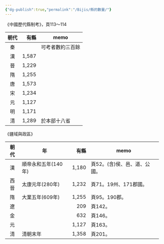 ```yaml
---
{"dg-publish":true,"permalink":"/Bijis/縣的數量/"}
---
```



《中國歷代縣制考》，頁113～114

| 朝代 |  有縣 | memo             |
|:----:| -----:| ---------------- |
|  秦  |       | 可考者數約三百餘 |
|  漢  | 1,587 |                  |
|  晉  | 1,229 |                  |
|  隋  | 1,255 |                  |
|  唐  | 1,573 |                  |
|  宋  | 1,234 |                  |
|  元  | 1,127 |                  |
|  明  | 1,171 |                  |
|  清  | 1,289 | 於本部十八省     |

《疆域與政區》

| 朝代 | 年                  |  有縣 | memo                         |
|:----:| ------------------- | -----:| ---------------------------- |
|  漢  | 順帝永和五年(140年) | 1,180 | 頁52。(含)侯、邑、道、公國。 |
| 西晉 | 太康元年(280年)     | 1,232 | 頁71。19州、171郡國。        |
|  隋  | 大業五年(609年)     | 1,255 | 頁95。190郡。                |
|  遼  |                     |   209 | 頁142。                      |
|  金  |                     |   632 | 頁146。                      |
|  元  |                     | 1,127 | 頁163。                      |
|  清  | 清朝末年            | 1,358 | 頁201。                      |
